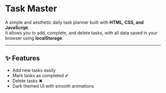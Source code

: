 #  Task Master
A simple and aesthetic daily task planner built with **HTML, CSS, and JavaScript**.  
It allows you to add, complete, and delete tasks, with all data saved in your browser using **localStorage**.

---

## ✨ Features
- Add new tasks easily  
- Mark tasks as completed ✔  
- Delete tasks ✖  
- Dark themed UI with smooth animations  
